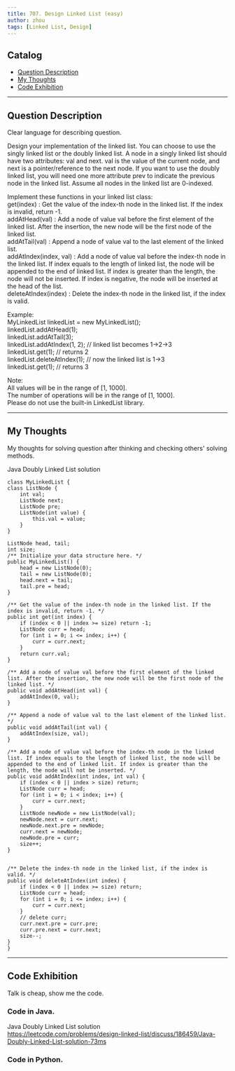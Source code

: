 ```yaml
---
title: 707. Design Linked List (easy)                   
author: zhou      
tags: [Linked List, Design]            
---
```


       

## Catalog  
+ [Question Description](#partI)
+ [My Thoughts](#partII)
+ [Code Exhibition](#partIII)

----------------------------------

## Question Description
Clear language for describing question.    

Design your implementation of the linked list. You can choose to use the singly linked list or the doubly linked list. A node in a singly linked list should have two attributes: val and next. val is the value of the current node, and next is a pointer/reference to the next node. If you want to use the doubly linked list, you will need one more attribute prev to indicate the previous node in the linked list. Assume all nodes in the linked list are 0-indexed.     

Implement these functions in your linked list class:      
get(index) : Get the value of the index-th node in the linked list. If the index is invalid, return -1.   
addAtHead(val) : Add a node of value val before the first element of the linked list. After the insertion, the new node will be the first node of the linked list.    
addAtTail(val) : Append a node of value val to the last element of the linked list.    
addAtIndex(index, val) : Add a node of value val before the index-th node in the linked list. If index equals to the length of linked list, the node will be appended to the end of linked list. If index is greater than the length, the node will not be inserted. If index is negative, the node will be inserted at the head of the list.    
deleteAtIndex(index) : Delete the index-th node in the linked list, if the index is valid.     

Example:      
MyLinkedList linkedList = new MyLinkedList();   
linkedList.addAtHead(1);   
linkedList.addAtTail(3);    
linkedList.addAtIndex(1, 2);  // linked list becomes 1->2->3    
linkedList.get(1);            // returns 2    
linkedList.deleteAtIndex(1);  // now the linked list is 1->3    
linkedList.get(1);            // returns 3    

Note:     
All values will be in the range of [1, 1000].   
The number of operations will be in the range of [1, 1000].     
Please do not use the built-in LinkedList library.      


----------------------------------

## My Thoughts
My thoughts for solving question after thinking and checking others' solving methods.        

Java Doubly Linked List solution      

    class MyLinkedList {
    class ListNode {
        int val;
        ListNode next;
        ListNode pre;
        ListNode(int value) {
            this.val = value;
        }
    }
    
    ListNode head, tail;
    int size;
    /** Initialize your data structure here. */
    public MyLinkedList() {
        head = new ListNode(0);
        tail = new ListNode(0);
        head.next = tail;
        tail.pre = head;
    }
    
    /** Get the value of the index-th node in the linked list. If the index is invalid, return -1. */
    public int get(int index) {
        if (index < 0 || index >= size) return -1;
        ListNode curr = head;
        for (int i = 0; i <= index; i++) {
            curr = curr.next;
        }
        return curr.val;
    }
    
    /** Add a node of value val before the first element of the linked list. After the insertion, the new node will be the first node of the linked list. */
    public void addAtHead(int val) {
        addAtIndex(0, val);
    }
    
    /** Append a node of value val to the last element of the linked list. */
    public void addAtTail(int val) {
        addAtIndex(size, val);
    }
    
    /** Add a node of value val before the index-th node in the linked list. If index equals to the length of linked list, the node will be appended to the end of linked list. If index is greater than the length, the node will not be inserted. */
    public void addAtIndex(int index, int val) {
        if (index < 0 || index > size) return;
        ListNode curr = head;
        for (int i = 0; i < index; i++) {
            curr = curr.next;
        }
        ListNode newNode = new ListNode(val);
        newNode.next = curr.next;
        newNode.next.pre = newNode;
        curr.next = newNode;
        newNode.pre = curr;
        size++;
    }
    
    
    /** Delete the index-th node in the linked list, if the index is valid. */
    public void deleteAtIndex(int index) {
        if (index < 0 || index >= size) return;
        ListNode curr = head;
        for (int i = 0; i <= index; i++) {
            curr = curr.next;
        }
        // delete curr;
        curr.next.pre = curr.pre;
        curr.pre.next = curr.next;
        size--;
    }
    }





----------------------------------

## Code Exhibition
Talk is cheap, show me the code.    
### Code in Java.     
Java Doubly Linked List solution     
https://leetcode.com/problems/design-linked-list/discuss/186459/Java-Doubly-Linked-List-solution-73ms      



### Code in Python.   




